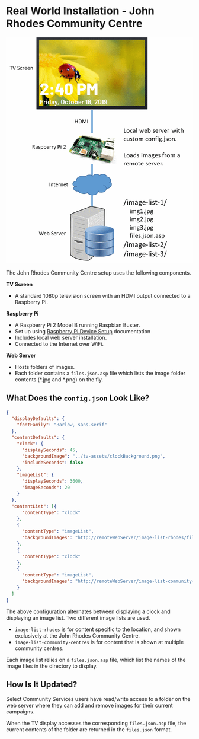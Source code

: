 # Real World Installation - John Rhodes Community Centre

![John Rhodes Setup](johnRhodes.png)

The John Rhodes Community Centre setup uses the following components.

**TV Screen**

- A standard 1080p television screen with an HDMI output connected to a Raspberry Pi.

**Raspberry Pi**

- A Raspberry Pi 2 Model B running Raspbian Buster.
- Set up using [Raspberry Pi Device Setup](../deviceSetup/raspberryPi.md) documentation
- Includes local web server installation.
- Connected to the Internet over WiFi.

**Web Server**

- Hosts folders of images.
- Each folder contains a `files.json.asp` file which lists the image folder contents (*.jpg and *.png) on the fly.


## What Does the `config.json` Look Like?

```json
{
  "displayDefaults": {
    "fontFamily": "Barlow, sans-serif"
  },
  "contentDefaults": {
    "clock": {
      "displaySeconds": 45,
      "backgroundImage": "../tv-assets/clockBackground.png",
      "includeSeconds": false
    },
    "imageList": {
      "displaySeconds": 3600,
      "imageSeconds": 20
    }
  },
  "contentList": [{
      "contentType": "clock"
    },
    {
      "contentType": "imageList",
      "backgroundImages": "http://remoteWebServer/image-list-rhodes/files.json.asp"
    },
    {
      "contentType": "clock"
    },
    {
      "contentType": "imageList",
      "backgroundImages": "http://remoteWebServer/image-list-community-centres/files.json.asp"
    }
  ]
}

```

The above configuration alternates between displaying a clock and displaying an image list.
Two different image lists are used.
- `image-list-rhodes` is for content specific to the location, and shown exclusively at the John Rhodes Community Centre.
- `image-list-community-centres` is for content that is shown at multiple community centres.

Each image list relies on a `files.json.asp` file, which list the names of the image files in the directory to display.


## How Is It Updated?

Select Community Services users have read/write access to a folder on the web server
where they can add and remove images for their current campaigns.

When the TV display accesses the corresponding `files.json.asp` file, the current contents
of the folder are returned in the `files.json` format.  
